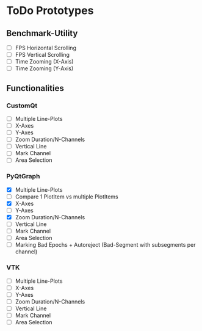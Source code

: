# ToDo Prototypes

## Benchmark-Utility
- [ ] FPS Horizontal Scrolling
- [ ] FPS Vertical Scrolling
- [ ] Time Zooming (X-Axis)
- [ ] Time Zooming (Y-Axis)

## Functionalities
### CustomQt
- [ ] Multiple Line-Plots
- [ ] X-Axes
- [ ] Y-Axes
- [ ] Zoom Duration/N-Channels
- [ ] Vertical Line
- [ ] Mark Channel
- [ ] Area Selection

### PyQtGraph
- [X] Multiple Line-Plots
- [ ] Compare 1 PlotItem vs multiple PlotItems
- [X] X-Axes
- [ ] Y-Axes
- [X] Zoom Duration/N-Channels
- [ ] Vertical Line
- [ ] Mark Channel
- [ ] Area Selection
- [ ] Marking Bad Epochs + Autoreject (Bad-Segment with subsegments per channel)

### VTK
- [ ] Multiple Line-Plots
- [ ] X-Axes
- [ ] Y-Axes
- [ ] Zoom Duration/N-Channels
- [ ] Vertical Line
- [ ] Mark Channel
- [ ] Area Selection